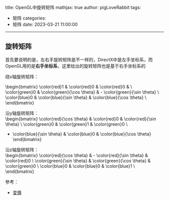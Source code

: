 title: OpenGL中旋转矩阵
mathjax: true
author: pigLoveRabbit
tags:
  - 矩阵
categories:
  - 矩阵
date: 2023-03-21 11:00:00
---
## 旋转矩阵
首先要说明的是，左右手旋转矩阵是不一样的，DirectX中是左手坐标系，而OpenGL用的是**右手坐标系**，这里给出的旋转矩阵也是基于右手坐标系的  

绕x轴旋转矩阵：  


\begin{bmatrix} 
\color{red}1 & \color{red}0 & \color{red}0 & \\ 
\color{green}0 & \color{green}{\cos \theta} & - \color{green}{\sin \theta} \\  
\color{blue}0 & \color{blue}{\sin \theta} & \color{blue}{\cos \theta} \\  \end{bmatrix} 


沿y轴旋转矩阵：  
\begin{bmatrix} 
\color{red}{\cos \theta} & \color{red}0 & \color{red}{\sin \theta} \\ 
\color{green}0 & \color{green}1 & \color{green}0  \\ 
- \color{blue}{\sin \theta} & \color{blue}0 & \color{blue}{\cos \theta}
\end{bmatrix}


沿z轴旋转矩阵：  
\begin{bmatrix} 
\color{red}{\cos \theta} & - \color{red}{\sin \theta} & \color{red}0  \\ 
\color{green}{\sin \theta} & \color{green}{\cos \theta} & \color{green}0  \\ 
\color{blue}0 & \color{blue}0 & \color{blue}1  \\ 
\end{bmatrix}










参考：  
* [变换](https://learnopengl-cn.readthedocs.io/zh/latest/01%20Getting%20started/07%20Transformations/#_18)